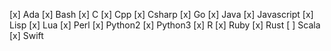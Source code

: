 [x] Ada
[x] Bash
[x] C
[x] Cpp
[x] Csharp
[x] Go
[x] Java
[x] Javascript
[x] Lisp
[x] Lua
[x] Perl
[x] Python2
[x] Python3
[x] R
[x] Ruby
[x] Rust
[ ] Scala
[x] Swift
